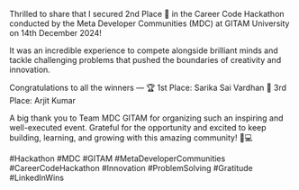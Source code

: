 Thrilled to share that I secured 2nd Place 🥈 in the Career Code Hackathon conducted by the Meta Developer Communities (MDC) at GITAM University on 14th December 2024!

It was an incredible experience to compete alongside brilliant minds and tackle challenging problems that pushed the boundaries of creativity and innovation.

Congratulations to all the winners —
🏆 1st Place: Sarika Sai Vardhan
🥉 3rd Place: Arjit Kumar

A big thank you to Team MDC GITAM for organizing such an inspiring and well-executed event. Grateful for the opportunity and excited to keep building, learning, and growing with this amazing community! 🚀💻

#Hackathon #MDC #GITAM #MetaDeveloperCommunities #CareerCodeHackathon #Innovation #ProblemSolving #Gratitude #LinkedInWins
